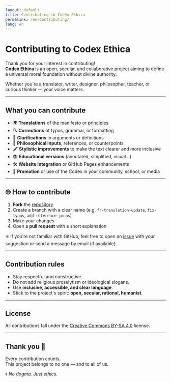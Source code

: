 ```yaml
---
layout: default
title: Contributing to Codex Ethica
permalink: /en/contributing/
lang: en
---
```


# Contributing to Codex Ethica

Thank you for your interest in contributing!  
**Codex Ethica** is an open, secular, and collaborative project aiming to define a universal moral foundation without divine authority.

Whether you're a translator, writer, designer, philosopher, teacher, or curious thinker — your voice matters.

---

## What you can contribute

- 🌍 **Translations** of the manifesto or principles
- 🔍 **Corrections** of typos, grammar, or formatting
- 💬 **Clarifications** in arguments or definitions
- 🧠 **Philosophical inputs**, references, or counterpoints
- 🖋️ **Stylistic improvements** to make the text clearer and more inclusive
- 📚 **Educational versions** (annotated, simplified, visual…)
- 🛠️ **Website integration** or GitHub Pages enhancements
- 📢 **Promotion** or use of the Codex in your community, school, or media

---

## 🌐 How to contribute

1. **Fork** the [repository](https://github.com/codex-ethica/codex-ethica)
2. Create a branch with a clear name (e.g. `fr-translation-update`, `fix-typos`, `add-reference-jonas`)
3. Make your changes
4. Open a **pull request** with a short explanation

✳️ If you're not familiar with GitHub, feel free to open an [issue](https://github.com/codex-ethica/codex-ethica/issues) with your suggestion or send a message by email (if available).

---

## Contribution rules

- Stay respectful and constructive.
- Do not add religious proselytism or ideological slogans.
- Use **inclusive, accessible, and clear language**.
- Stick to the project's spirit: **open, secular, rational, humanist**.

---

## License

All contributions fall under the [Creative Commons BY-SA 4.0](LICENSE.txt) license.

---

## Thank you 🙏

Every contribution counts.  
This project belongs to no one — and to all of us.

🌀 *No dogma. Just ethics.*
